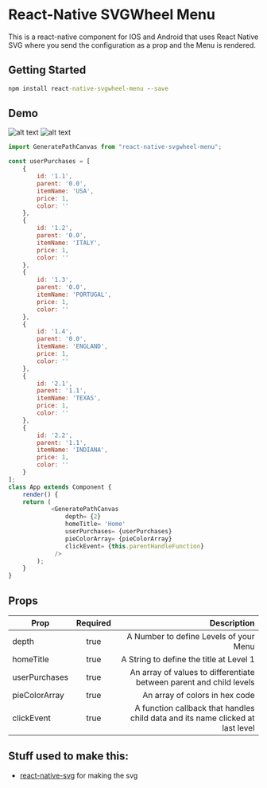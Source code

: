 # React-Native SVGWheel Menu

This is a react-native component for IOS and Android that uses React Native SVG where you send the configuration as a prop and the Menu is rendered.

## Getting Started
```bat
npm install react-native-svgwheel-menu --save
```
## Demo
![alt text](https://i.postimg.cc/MGZ1z844/s1.png)
![alt text](https://i.postimg.cc/c4qYr32f/s2.png)

```javascript
import GeneratePathCanvas from "react-native-svgwheel-menu";

const userPurchases = [
    {
        id: '1.1',
        parent: '0.0',
        itemName: 'USA',
        price: 1,
        color: ''
    },
    {
        id: '1.2',
        parent: '0.0',
        itemName: 'ITALY',
        price: 1,
        color: ''
    },
    {
        id: '1.3',
        parent: '0.0',
        itemName: 'PORTUGAL',
        price: 1,
        color: ''
    },
    {
        id: '1.4',
        parent: '0.0',
        itemName: 'ENGLAND',
        price: 1,
        color: ''
    },
    {
        id: '2.1',
        parent: '1.1',
        itemName: 'TEXAS',
        price: 1,
        color: ''
    },
    {
        id: '2.2',
        parent: '1.1',
        itemName: 'INDIANA',
        price: 1,
        color: ''
    }
];
class App extends Component {
    render() {
    return (
            <GeneratePathCanvas 
                depth= {2}
                homeTitle= 'Home'
                userPurchases= {userPurchases} 
                pieColorArray= {pieColorArray}
                clickEvent= {this.parentHandleFunction}
             />
        );
    }
}
```

## Props
| Prop          | Required      | Description  |
| ------------- |:-------------:| ------------:|
| depth        | true          | A Number to define Levels of your Menu  |
| homeTitle     | true      |   A String to define the title at Level 1 |
| userPurchases     | true      |   An array of values to differentiate between parent and child levels |
| pieColorArray   | true | An array of colors in hex code |
| clickEvent | true      |   A function callback that handles child data and its name clicked at last level |

## Stuff used to make this:

 * [react-native-svg](https://github.com/react-native-community/react-native-svg) for making the svg

